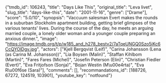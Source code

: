 {"tmdb_id": 106243, "title": "Days Like This", "original_title": "Leva livet", "slug_title": "days-like-this", "date": "2001-11-16", "genre": ["Drame"], "score": "5.0/10", "synopsis": "Vaccuum salesman Evert makes the rounds in a suburban Stockholm apartment building, getting brief glimpses of the various tenants' lives. During the course of the day, he meets an arguing married couple, a lonely older woman and a younger couple preparing an anxious dinner.", "image": "https://image.tmdb.org/t/p/w185_and_h278_bestv2/7aTqeUNGQ0Szo5iKc6CcQYOlDgv.jpg", "actors": ["Kjell Bergqvist (Leif)", "Carina Johansson (Lena (as Carina M. Johansson))", "Lia Boysen (Malin)", "Staffan Kihlbom (Martin)", "Fares Fares (Michel)", "Josefin Peterson (Elin)", "Christian Fiedler (Evert)", "Eva Fritjofson (Sonja)", "Bojan Westin (M\u00e4rta)", "Eva R\u00f6se (Sara)"], "comments": [], "recommandations_id": [188726, 67272, 124519, 103901], "youtube_key": "notfound"}